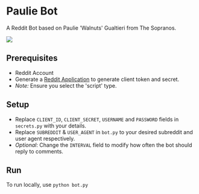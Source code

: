 # Paulie Bot
A Reddit Bot based on Paulie 'Walnuts' Gualtieri from The Sopranos.

![](https://media2.giphy.com/media/4UHVCPKYeWHYY/giphy.gif?cid=ecf05e47hhuj0e3gl486sxv9rk7rrki48jcbt03g0nb0gojk&rid=giphy.gif&ct=g)

## Prerequisites
* Reddit Account
* Generate a [Reddit Application](https://www.reddit.com/prefs/apps/) to generate client token and secret.
* *Note:* Ensure you select the 'script' type.

## Setup
* Replace `CLIENT_ID`, `CLIENT_SECRET`, `USERNAME` and `PASSWORD` fields in `secrets.py` with your details.
* Replace `SUBREDDIT` & `USER_AGENT` in `bot.py` to your desired subreddit and user agent respectively.
* *Optional*: Change the `INTERVAL` field to modify how often the bot should reply to comments.

## Run
To run locally, use `python bot.py`

